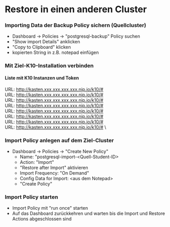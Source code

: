 # Restore in einen anderen Cluster

### Importing Data der Backup Policy sichern (Quellcluster)
- Dashboard -> Policies -> "postgresql-backup" Policy suchen
- "Show import Details" anklicken
- "Copy to Clipboard" klicken
- kopierten String in z.B. notepad einfügen

### Mit Ziel-K10-Installation verbinden
#### Liste mit K10 Instanzen und Token

URL: http://kasten.xxx.xxx.xxx.xxx.nip.io/k10/# \
URL: http://kasten.xxx.xxx.xxx.xxx.nip.io/k10/# \
URL: http://kasten.xxx.xxx.xxx.xxx.nip.io/k10/# \
URL: http://kasten.xxx.xxx.xxx.xxx.nip.io/k10/# \
URL: http://kasten.xxx.xxx.xxx.xxx.nip.io/k10/# \
URL: http://kasten.xxx.xxx.xxx.xxx.nip.io/k10/# \
URL: http://kasten.xxx.xxx.xxx.xxx.nip.io/k10/# \
URL: http://kasten.xxx.xxx.xxx.xxx.nip.io/k10/# \

### Import Policy anlegen auf dem Ziel-Cluster
- Dashboard -> Policies -> "Create New Policy"
  - Name: "postgresql-import-\<Quell-Student-ID>
  - Action: "Import"
  - "Restore after Import" aktivieren
  - Import Frequency: "On Demand"
  - Config Data for Import: \<aus dem Notepad>
  - "Create Policy"
 
### Import Policy starten
- Import Policy mit "run once" starten
- Auf das Dashboard zurückkehren und warten bis die Import und Restore Actions abgeschlossen sind


